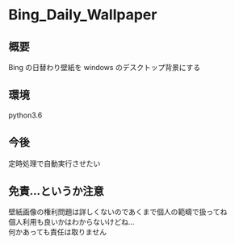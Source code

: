# Bing_Daily_Wallpaper
## 概要
Bing の日替わり壁紙を windows のデスクトップ背景にする
## 環境
python3.6
## 今後
定時処理で自動実行させたい
## 免責...というか注意
壁紙画像の権利問題は詳しくないのであくまで個人の範疇で扱ってね  
個人利用も良いかはわからないけどね...  
何かあっても責任は取りません  
